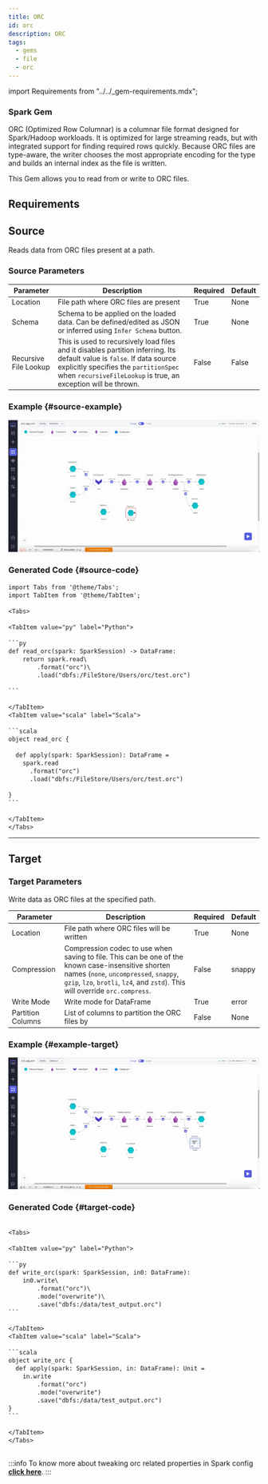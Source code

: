 ```yaml
---
title: ORC
id: orc
description: ORC
tags:
  - gems
  - file
  - orc
---
```


import Requirements from "../../\_gem-requirements.mdx";

<h3><span class="badge">Spark Gem</span></h3>

ORC (Optimized Row Columnar) is a columnar file format designed for Spark/Hadoop workloads. It is optimized for large streaming reads, but with integrated support for finding required rows quickly. Because ORC files are type-aware, the writer chooses the most appropriate encoding for the type and builds an internal index as the file is written.

This Gem allows you to read from or write to ORC files.

## Requirements

<Requirements
  packagename="ProphecySparkBasicsPython"
  packageversion="0.0.1"
  scalalib=""
  pythonlib=""
  packageversion143="Supported"
  packageversion154="Supported"
  additional_requirements=""
/>

## Source

Reads data from ORC files present at a path.

### Source Parameters

| Parameter             | Description                                                                                                                                                                                                                        | Required | Default |
| --------------------- | ---------------------------------------------------------------------------------------------------------------------------------------------------------------------------------------------------------------------------------- | -------- | ------- |
| Location              | File path where ORC files are present                                                                                                                                                                                              | True     | None    |
| Schema                | Schema to be applied on the loaded data. Can be defined/edited as JSON or inferred using `Infer Schema` button.                                                                                                                    | True     | None    |
| Recursive File Lookup | This is used to recursively load files and it disables partition inferring. Its default value is `false`. If data source explicitly specifies the `partitionSpec` when `recursiveFileLookup` is true, an exception will be thrown. | False    | False   |

### Example {#source-example}

![ORC source example](./img/orc/orc-source.gif)

### Generated Code {#source-code}

````mdx-code-block
import Tabs from '@theme/Tabs';
import TabItem from '@theme/TabItem';

<Tabs>

<TabItem value="py" label="Python">

```py
def read_orc(spark: SparkSession) -> DataFrame:
    return spark.read\
        .format("orc")\
        .load("dbfs:/FileStore/Users/orc/test.orc")

```

</TabItem>
<TabItem value="scala" label="Scala">

```scala
object read_orc {

  def apply(spark: SparkSession): DataFrame =
    spark.read
      .format("orc")
      .load("dbfs:/FileStore/Users/orc/test.orc")

}
```

</TabItem>
</Tabs>

````

---

## Target

### Target Parameters

Write data as ORC files at the specified path.

| Parameter         | Description                                                                                                                                                                                                                  | Required | Default |
| ----------------- | ---------------------------------------------------------------------------------------------------------------------------------------------------------------------------------------------------------------------------- | -------- | ------- |
| Location          | File path where ORC files will be written                                                                                                                                                                                    | True     | None    |
| Compression       | Compression codec to use when saving to file. This can be one of the known case-insensitive shorten names (`none`, `uncompressed`, `snappy`, `gzip`, `lzo`, `brotli`, `lz4`, and `zstd`). This will override `orc.compress`. | False    | snappy  |
| Write Mode        | Write mode for DataFrame                                                                                                                                                                                                     | True     | error   |
| Partition Columns | List of columns to partition the ORC files by                                                                                                                                                                                | False    | None    |

### Example {#example-target}

![ORC target example](./img/orc/orc-target.gif)

### Generated Code {#target-code}

````mdx-code-block

<Tabs>

<TabItem value="py" label="Python">

```py
def write_orc(spark: SparkSession, in0: DataFrame):
    in0.write\
        .format("orc")\
        .mode("overwrite")\
        .save("dbfs:/data/test_output.orc")
```

</TabItem>
<TabItem value="scala" label="Scala">

```scala
object write_orc {
  def apply(spark: SparkSession, in: DataFrame): Unit =
    in.write
        .format("orc")
        .mode("overwrite")
        .save("dbfs:/data/test_output.orc")
}
```

</TabItem>
</Tabs>


````

:::info
To know more about tweaking orc related properties in Spark config [**click here**](https://orc.apache.org/docs/spark-config.html).
:::

